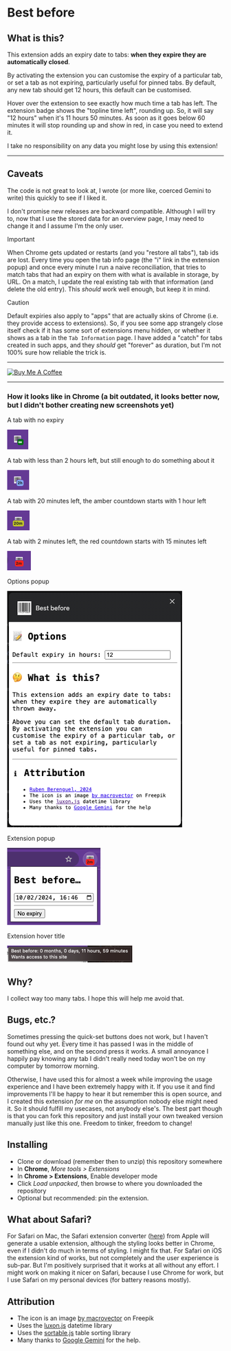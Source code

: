 # Best before

## What is this?

This extension adds an expiry date to tabs: **when they expire they are
automatically closed**.

By activating the extension you can customise the expiry of a particular
tab, or set a tab as not expiring, particularly useful for pinned tabs.
By default, any new tab should get 12 hours, this default can be customised.

Hover over the extension to see exactly how much time a tab has left. The
extension badge shows the "topline time left", rounding up. So, it will say
"12 hours" when it's 11 hours 50 minutes. As soon as it goes below 60 minutes
it will stop rounding up and show in red, in case you need to extend it.

I take no responsibility on any data you might lose by using this extension!

---

## Caveats

The code is not great to look at, I wrote (or more like, coerced Gemini to write)
this quickly to see if I liked it.

I don't promise new releases are backward compatible. Although I will try to,
now that I use the stored data for an overview page, I may need to change it
and I assume I'm the only user.

> [!IMPORTANT]  
> When Chrome gets updated or restarts (and you "restore all tabs"), tab ids are lost. Every time
> you open the tab info page (the "i" link in the extension popup) and once every minute I run
> a naive reconciliation, that tries to match tabs that had an expiry on them with what is available
> in storage, by URL. On a match, I update the real existing tab with that information (and delete the
> old entry). This _should_ work well enough, but keep it in mind.

> [!CAUTION]
> Default expiries also apply to "apps" that are actually skins of Chrome (i.e. they provide
> access to extensions). So, if you see some app strangely close itself check if it has some
> sort of extensions menu hidden, or whether it shows as a tab in the `Tab Information` page.
> I have added a "catch" for tabs created in such apps, and they _should_ get "forever" as
> duration, but I'm not 100% sure how reliable the trick is.

---

<a href="https://www.buymeacoffee.com/rberenguel" target="_blank"><img src="https://cdn.buymeacoffee.com/buttons/default-orange.png" alt="Buy Me A Coffee" height="51" width="217"></a>

---

### How it looks like in Chrome (a bit outdated, it looks better now, but I didn't bother creating new screenshots yet)

A tab with no expiry

![](images/inf.png)

A tab with less than 2 hours left, but still enough to do something about it

![](images/2h.png)

A tab with 20 minutes left, the amber countdown starts with 1 hour left

![](images/20m.png)

A tab with 2 minutes left, the red countdown starts with 15 minutes left

![](images/2m.png)

Options popup

![](images/Options.png)

Extension popup

![](images/Extension.png)

Extension hover title

![](images/Hover.png)

## Why?

I collect way too many tabs. I hope this will help me avoid that.

## Bugs, etc.?

Sometimes pressing the quick-set buttons does not work, but I haven't found out why yet. Every time it has passed I was in the middle of something else, and on the second press it works. A small annoyance I happily pay knowing any tab I didn't really need today won't be on my computer by tomorrow morning.

Otherwise, I have used this for almost a week while improving the usage experience and I have been extremely happy with it. If you use it and find improvements I'll be happy to hear it but remember this is open source, and I created this extension _for me_ on the assumption nobody else might need it. So it should fulfill my usecases, not anybody else's. The best part though is that you can fork this repository and just install your own tweaked version manually just like this one. Freedom to tinker, freedom to change!

## Installing

- Clone or download (remember then to unzip) this repository somewhere
- In **Chrome**, _More tools > Extensions_
- In **Chrome > Extensions**, Enable developer mode
- Click _Load unpacked_, then browse to where you downloaded the repository
- Optional but recommended: pin the extension.

## What about Safari?

For Safari on Mac, the Safari extension converter ([here](https://developer.apple.com/documentation/safariservices/safari_web_extensions/converting_a_web_extension_for_safari)) from Apple will generate a usable extension, although the styling looks better in Chrome, even if I didn't do much in terms of styling. I might fix that. For Safari on iOS the extension kind of works, but not completely and the user experience is sub-par. But I'm positively surprised that it works at all without any effort. I might work on making it nicer on Safari, because I  use Chrome for work, but I use Safari on my personal devices (for battery reasons mostly). 

## Attribution

- The icon is an image [by macrovector](https://www.freepik.com/free-vector/bar-qr-codes-white-stickers-set-label-information-data-identification-strip_10602030.htm#query=barcode&position=0&from_view=keyword&track=sph&uuid=d878575d-8b03-4d9c-bc19-52617e9d7f4b) on Freepik
- Uses the [luxon.js](https://moment.github.io/luxon/#/) datetime library
- Uses the [sortable.js](https://github.com/HubSpot/sortable) table sorting library
- Many thanks to [Google Gemini](http://gemini.google.com") for the help.
